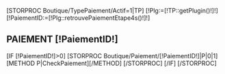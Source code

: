 [STORPROC Boutique/TypePaiement/Actif=1|TP]
[!Plg:=[!TP::getPlugin()!]!]
[!PaiementID:=[!Plg::retrouvePaiementEtape4s()!]!]
<h2>PAIEMENT [!PaiementID!]</h2>
[IF [!PaiementID!]>0]
[STORPROC Boutique/Paiement/[!PaiementID!]|P|0|1]
[METHOD P|CheckPaiement][/METHOD]
[/STORPROC]
[/IF]
[/STORPROC]